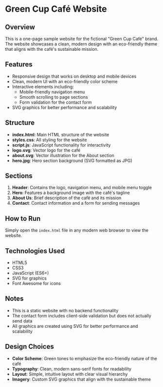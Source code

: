 # Green Cup Café Website

## Overview
This is a one-page sample website for the fictional "Green Cup Café" brand. The website showcases a clean, modern design with an eco-friendly theme that aligns with the café's sustainable mission.

## Features
- Responsive design that works on desktop and mobile devices
- Clean, modern UI with an eco-friendly color scheme
- Interactive elements including:
  - Mobile-friendly navigation menu
  - Smooth scrolling to page sections
  - Form validation for the contact form
- SVG graphics for better performance and scalability

## Structure
- **index.html**: Main HTML structure of the website
- **styles.css**: All styling for the website
- **script.js**: JavaScript functionality for interactivity
- **logo.svg**: Vector logo for the café
- **about.svg**: Vector illustration for the About section
- **hero.jpg**: Hero section background (SVG formatted as JPG)

## Sections
1. **Header**: Contains the logo, navigation menu, and mobile menu toggle
2. **Hero**: Features a background image with the café's tagline
3. **About Us**: Brief description of the café and its mission
4. **Contact**: Contact information and a form for sending messages

## How to Run
Simply open the `index.html` file in any modern web browser to view the website.

## Technologies Used
- HTML5
- CSS3
- JavaScript (ES6+)
- SVG for graphics
- Font Awesome for icons

## Notes
- This is a static website with no backend functionality
- The contact form includes client-side validation but does not actually send data
- All graphics are created using SVG for better performance and scalability

## Design Choices
- **Color Scheme**: Green tones to emphasize the eco-friendly nature of the café
- **Typography**: Clean, modern sans-serif fonts for readability
- **Layout**: Simple, intuitive layout with clear visual hierarchy
- **Imagery**: Custom SVG graphics that align with the sustainable theme